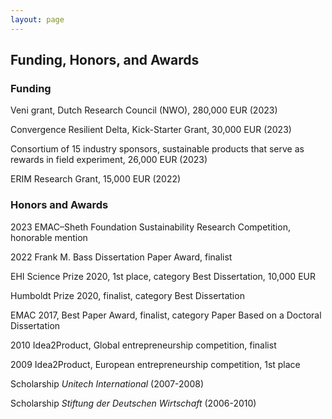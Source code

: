 ```yaml
---
layout: page
---
```



## Funding, Honors, and Awards

### Funding

Veni grant, Dutch Research Council (NWO), 280,000 EUR (2023)

Convergence Resilient Delta, Kick-Starter Grant, 30,000 EUR (2023)

Consortium of 15 industry sponsors, sustainable products that serve as rewards in field experiment, 26,000 EUR (2023)

ERIM Research Grant, 15,000 EUR (2022)


### Honors and Awards

2023 EMAC–Sheth Foundation Sustainability Research Competition, honorable mention

2022 Frank M. Bass Dissertation Paper Award, finalist

EHI Science Prize 2020, 1st place, category Best Dissertation, 10,000 EUR

Humboldt Prize 2020, finalist, category Best Dissertation

EMAC 2017, Best Paper Award, finalist, category Paper Based on a Doctoral Dissertation

2010 Idea2Product, Global entrepreneurship competition, finalist

2009 Idea2Product, European entrepreneurship competition, 1st place

Scholarship <em>Unitech International</em> (2007-2008)

Scholarship <em>Stiftung der Deutschen Wirtschaft</em> (2006-2010)
